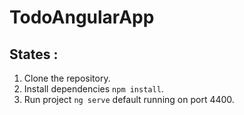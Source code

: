 # TodoAngularApp

## States :

1. Clone the repository.
2. Install dependencies `npm install`.
3. Run project `ng serve` default running on port 4400.
